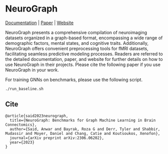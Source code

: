 # NeuroGraph

[Documentation](https://neurograph.readthedocs.io/e/latest/) | [Paper](https://arxiv.org/pdf/2306.06202.pdf) | [Website](https://anwar-said.github.io/anwarsaid/neurograph.html)

NeuroGraph presents a comprehensive compilation of neuroimaging datasets organized in a graph-based format, encompassing a wide range of demographic factors, mental states, and cognitive traits. Additionally, NeuroGraph offers convenient preprocessing tools for fMRI datasets, facilitating seamless predictive modeling processes. Readers are referred to the detailed documentation, paper, and website for further details on how to use NeuroGraph in their projects. Please cite the following paper if you use NeuroGraph in your work. 

For training GNNs on benchmarks, please use the following script. 

```
./run_baseline.sh   
```



## Cite

```
@article{said2023neurograph,
  title={NeuroGraph: Benchmarks for Graph Machine Learning in Brain Connectomics},
  author={Said, Anwar and Bayrak, Roza G and Derr, Tyler and Shabbir, Mudassir and Moyer, Daniel and Chang, Catie and Koutsoukos, Xenofon},
  journal={arXiv preprint arXiv:2306.06202},
  year={2023}
}
```
